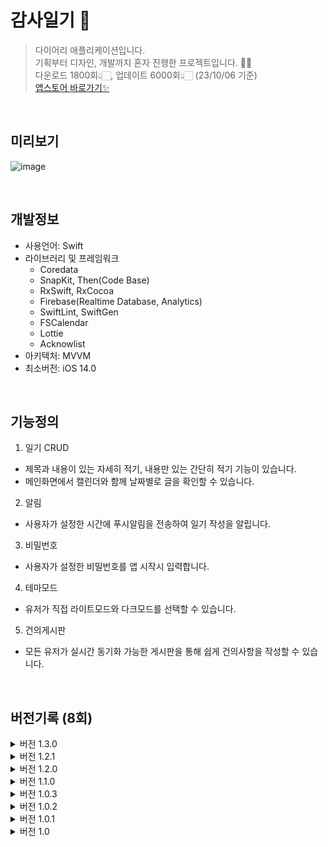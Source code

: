 # 감사일기 📝
> 다이어리 애플리케이션입니다.</br>
> 기획부터 디자인, 개발까지 혼자 진행한 프로젝트입니다. 🙏🏻 </br>
> 다운로드 1800회👆🏻, 업데이트 6000회👆🏻 (23/10/06 기준) </br>
> [앱스토어 바로가기✨](https://apps.apple.com/kr/app/%EC%98%A4%EB%8A%98%EB%8F%84-%EA%B0%90%EC%82%AC%EC%9D%BC%EA%B8%B0/id6443505485)
</br>

## 미리보기
![image](https://github.com/hililyy/thanks-diary/assets/76806444/1234bfe4-5020-41b0-b08b-b1f689f0d4ae)

</br>

## 개발정보
- 사용언어: Swift  
- 라이브러리 및 프레임워크
  - Coredata
  - SnapKit, Then(Code Base)
  - RxSwift, RxCocoa
  - Firebase(Realtime Database, Analytics)
  - SwiftLint, SwiftGen
  - FSCalendar
  - Lottie
  - Acknowlist
- 아키텍처: MVVM
- 최소버전: iOS 14.0

</br>

## 기능정의

1. 일기 CRUD
- 제목과 내용이 있는 자세히 적기, 내용만 있는 간단히 적기 기능이 있습니다.
- 메인화면에서 캘린더와 함께 날짜별로 글을 확인할 수 있습니다.
2. 알림
- 사용자가 설정한 시간에 푸시알림을 전송하여 일기 작성을 알립니다.
3. 비밀번호
- 사용자가 설정한 비밀번호를 앱 시작시 입력합니다.
4. 테마모드
- 유저가 직접 라이트모드와 다크모드를 선택할 수 있습니다.
5. 건의게시판
- 모든 유저가 실시간 동기화 가능한 게시판을 통해 쉽게 건의사항을 작성할 수 있습니다.

</br>

## 버전기록 (8회)
<details>
<summary>버전 1.3.0</summary>
  
  - 건의게시판 기능을 추가
  - 다크모드를 좀 더 밝은 색상으로 변경
  - 자세한 일기 작성과 조회 방식을 좀 더 간편하게 수정
</details>

<details>
<summary>버전 1.2.1</summary>
  
  - 자잘한 오류 / UI 수정
</details>

<details>
<summary>버전 1.2.0</summary>
  
  - 다크모드/라이트모드 선택
  - 자잘한 오류 수정
</details>

<details>
<summary>버전 1.1.0</summary>
  
  - 알림기능 재 추가
  - 자잘한 오류 수정
</details>

<details>
<summary>버전 1.0.3</summary>
  
  - UI/UX 수정
  - 앱 안정화 진행
  - 이전 날짜 일기 작성 가능하도록 기능 변경
</details>

<details>
<summary>버전 1.0.2</summary>
  
  - 오류 수정 (+ 알림 기능 임시 삭제)
</details>

<details>
<summary>버전 1.0.1</summary>
  
  - 특정 날짜에서 일기가 작성되지 않는 오류 수정
  - 앱 시작하기 로티 이미지 추가
  - 글 작성하기 UI/UX 수정
</details>

<details>
<summary>버전 1.0</summary>
  
  - 일기 CRUD
  - 푸시 알림
  - 비밀번호
</details>
